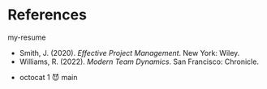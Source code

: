 # References
 my-resume
- Smith, J. (2020). *Effective Project Management*. New York: Wiley.
- Williams, R. (2022). *Modern Team Dynamics*. San Francisco: Chronicle.

* octocat 1 😈
 main

